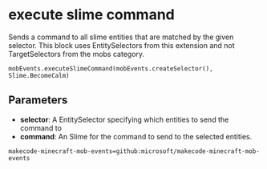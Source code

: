 # execute slime command

Sends a command to all slime entities that are matched by the given selector. This
block uses EntitySelectors from this extension and not TargetSelectors from the mobs
category.

```sig
mobEvents.executeSlimeCommand(mobEvents.createSelector(), Slime.BecomeCalm)
```

## Parameters

* **selector**: A EntitySelector specifying which entities to send the command to
* **command**: An Slime for the command to send to the selected entities.

```package
makecode-minecraft-mob-events=github:microsoft/makecode-minecraft-mob-events
```
